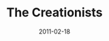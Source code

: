 ---
layout: productions
redirect_from:
- /productions/2011_The_Creationists
title: The Creationists
date: 2011-02-18
opening_date: 2011-02-18
closing_date: 2011-02-26
featured_image:
Theatre: Players by the Sea
Venue: Grace Darling Studio Theatre
show_details:
- Playwright: Joshua Kreis McTiernan
- Setting: Here and Now, Now and Then
- Subject: Based on the story by Jeremy Kreis McTiernan and Joshua Kreis McTiernan
- Premiere: 2011-02-18
- Website: https://mctiernanjoshua.wixsite.com/home/fulllengthplays
showtimes:
- 2011-02-18 20:00:00
- 2011-02-19 20:00:00
- 2011-02-24 20:00:00
- 2011-02-25 20:00:00
- 2011-02-26 20:00:00
cast:
- The Narrator: Brian Fullford
- Cameron: Cameron Lee Henderson
- Kai: Philip Harville
- Tyler: Tyler Christian Ramirez
- Head Eraser: Chris Robertson
- Mr. Bennet: Chris Robertson
- Roger: Chris Robertson
- Eraser 2: Tori Richmond-Davies
- Lizzie Bennet: Tori Richmond-Davies
- Ralph: Tori Richmond-Davies
- Eraser 3: J'royce Denard Walton
- Mrs. Bennet: J'royce Denard Walton
- Jack: J'royce Denard Walton
crew:
- Director: Joshua Kreis McTiernan
- Script Supervisors:
  - Joshua Kreis McTiernan
  - Evan Dodd
- Stage Manager: Jane Cassingham
- Set Design:
  - Joshua Kreis McTiernan
  - Brianna Dykes
- Costume Design: J'royce Denard Walton
- Sound Design:
  - Joshua Kreis McTiernan
  - Ray Hollister
- Light/Sound Board Operator: Ray Hollister
- Deck Crew:
  - Jane Cassingham
  - Pablo J. Milla
photos:
- photo: 2011_The_Creationists_1.jpeg
  photo_attr: Pablo Milla
  photo_alt: Cast and Crew of The Creationists
  photo_caption: Cast and Crew of The Creationists
- photo: 2011_The_Creationists_2.jpeg
  photo_attr: Pablo Milla
  photo_alt: Cast and Crew of The Creationists
  photo_caption: Cast and Crew of The Creationists
- photo: 2011_The_Creationists_3.jpeg
  photo_attr: Pablo Milla
  photo_alt: Cast and Crew of The Creationists
  photo_caption: 'Left to right: Ray Hollister, Tori Richmond-Davies, J''royce Denard
    Walton, Tyler Christian Ramirez, Cameron Lee Henderson, Brian Fullford, Philip
    Harville, Chris Robertson, Jane Cassingham, Pablo J. Milla, Bradley Akers, Lindsay
    Michelle'
Reviews:
- "'The Creationists' comedy opens Friday at Players by the Sea | The Florida Times-Union": https://web.archive.org/web/20220421031634/https://www.jacksonville.com/story/entertainment/local/2011/02/16/creationists-comedy-opens-friday-players-sea/15914159007/
- "'The Creationists' | Folio Weekly": https://folioweekly.com/2011/02/24/2839/
---